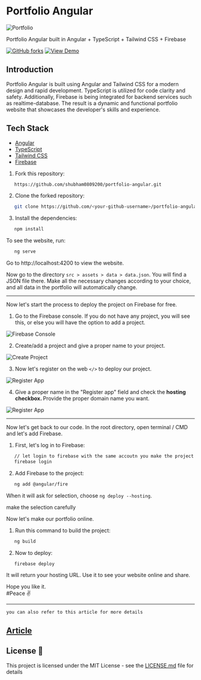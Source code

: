 <!-- ![Portfolio](https://firebasestorage.googleapis.com/v0/b/folio-shubham.appspot.com/o/profile%2Flightmode.png?alt=media&token=f4d21151-4c8c-4be9-9a1c-d4524aea233d)

<div align="center" >
  &middot;
  <i>
  Portfolio Angular built in Angular + TypeScript + Tailwind CSS + Firebase
  </i>
  &middot;
    <br/>
    <br/>

 <p align="center">
    <img src="https://img.shields.io/github/forks/shubham0809200/portfolio-angular?style=for-the-badge" />
    <a href="https://shubhamkr.web.app">
        <img src="https://img.shields.io/static/v1?label=&message=View%20Demo&style=for-the-badge&color=black&logo=angular" />
    </a>
</p>

<p align="center">
  <a href="#introduction-">Introduction</a> •
  <a href="#tech-stack-%EF%B8%8F">Tech Stack</a> •
  <a href="#development-">Development</a> •
    <a href="#deployment-">Deployment</a> •
  <a href="#license-">License</a>
</p>

</div>

## Introduction 👋

Portfolio Angular is built using Angular and Tailwind CSS for a modern design and rapid development. TypeScript is utilized for code clarity and safety. Additionally, Firebase is being integrated for backend services such as realtime-database. The result is a dynamic and functional portfolio website that showcases the developer's skills and experience.

## Tech Stack 🛠️

- [Angular](https://angular.io)
- [TypeScript](https://www.typescriptlang.org)
- [Tailwind CSS](https://tailwindcss.com)
- [Firebase](https://firebase.google.com)

## Development 💻

Here are the steps to run the project and deploy it online.

1. Fork [this](https://github.com/shubham0809200/portfolio-angular) repository.

2. Clone your forked copy of the project.

 ```bash
   git clone https://github.com/<your-github-username>/
    portfolio-angular.git
```

3. Install the dependencies.

 ```bash
   npm install
``` -->

# Portfolio Angular

![Portfolio](https://firebasestorage.googleapis.com/v0/b/folio-shubham.appspot.com/o/profile%2Flightmode.png?alt=media&token=f4d21151-4c8c-4be9-9a1c-d4524aea233d)

Portfolio Angular built in Angular + TypeScript + Tailwind CSS + Firebase

[![GitHub forks](https://img.shields.io/github/forks/shubham0809200/portfolio-angular?style=for-the-badge)](https://github.com/shubham0809200/portfolio-angular/network)
[![View Demo](https://img.shields.io/static/v1?label=&message=View%20Demo&style=for-the-badge&color=black&logo=angular)](https://shubhamkr.web.app)

## Introduction

Portfolio Angular is built using Angular and Tailwind CSS for a modern design and rapid development. TypeScript is utilized for code clarity and safety. Additionally, Firebase is being integrated for backend services such as realtime-database. The result is a dynamic and functional portfolio website that showcases the developer's skills and experience.

## Tech Stack

- [Angular](https://angular.io)
- [TypeScript](https://www.typescriptlang.org)
- [Tailwind CSS](https://tailwindcss.com)
- [Firebase](https://firebase.google.com)

1. Fork this repository:

```bash
   https://github.com/shubham0809200/portfolio-angular.git
```

2. Clone the forked repository:

```bash
   git clone https://github.com/<your-github-username>/portfolio-angular.git
```

3. Install the dependencies:

```bash
   npm install
```

To see the website, run:

```bash
   ng serve
```

Go to http://localhost:4200 to view the website.

Now go to the directory `src > assets > data > data.json`. You will find a JSON file there. Make all the necessary changes according to your choice, and all data in the portfolio will automatically change.

---

Now let's start the process to deploy the project on Firebase for free.

1.  Go to the Firebase console. If you do not have any project, you will see this, or else you will have the option to add a project.

![Firebase Console](https://cdn-images-1.medium.com/max/800/1*YNHHy0sGuqVA6cMKuKP6uA.png)

2.  Create/add a project and give a proper name to your project.

![Create Project](https://cdn-images-1.medium.com/max/800/1*2cXssXS84_eeujU_b9FLKw.png)

3.  Now let's register on the web `</>` to deploy our project.

![Register App](https://cdn-images-1.medium.com/max/800/1*JEItnuggfoyfVG-mnl0AoQ.png)

4. Give a proper name in the "Register app" field and check the <b> hosting checkbox. </b> Provide the proper domain name you want.

![Register App](https://cdn-images-1.medium.com/max/800/1*X61GXUpQI_gzJV1hE2zt_g.png)

---

Now let's get back to our code. In the root directory, open terminal / CMD and let's add Firebase.

1. First, let's log in to Firebase:

```bash
   // let login to firebase with the same accoutn you make the project on
   firebase login
```

2. Add Firebase to the project:

```bash
   ng add @angular/fire
```

When it will ask for selection, choose `ng deploy --hosting`.

make the selection carefully

Now let's make our portfolio online.

1. Run this command to build the project:

```bash
   ng build
```

2. Now to deploy:

```bash
   firebase deploy
```

It will return your hosting URL. Use it to see your website online and share.

Hope you like it.
<br/>
#Peace ✌️

---

```text
you can also refer to this article for more details
```

## [Article](https://medium.com/@i.shubham/portfolio-angular-a20a4be58933)

## License 📄

This project is licensed under the MIT License - see the [LICENSE.md](./LICENSE.md) file for details
